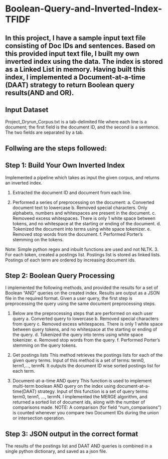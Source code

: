 # Boolean-Query-and-Inverted-Index-TFIDF
## In this project, I have a sample input text file consisting of Doc IDs and sentences. Based on this provided input text file, I built my own inverted index using the data. The index is stored as a Linked List in memory. Having built this index, I implemented a Document-at-a-time (DAAT) strategy to return Boolean query results(AND and OR).

## Input Dataset
Project_Dryrun_Corpus.txt is a tab-delimited file where each line is a document; the first field is
the document ID, and the second is a sentence. The two fields are separated by a tab.

## Follwing are the steps followed:

## Step 1: Build Your Own Inverted Index
Implemented a pipeline which takes as input the given corpus, and returns an inverted index.

1. Extracted the document ID and document from each line.

2. Performed a series of preprocessing on the document:
a. Converted document text to lowercase
b. Removed special characters. Only alphabets, numbers and whitespaces are present in the document.
c. Removeed excess whitespaces. There is only 1 white space between tokens, and no whitespace at the starting or ending of the document.
d. Tokenized the document into terms using white space tokenizer.
e. Removed stop words from the document.
f. Performed Porter’s stemming on the tokens.

Note: Simple python regex and inbuilt functions are used and not NLTK.
3. For each token, created a postings list. Postings list is stored as linked lists. Postings of each term are ordered by increasing document ids.

## Step 2: Boolean Query Processing
I implemented the following methods, and provided the results for a set of Boolean “AND” queries on the created index. Results are output as a JSON file in the required format. Given a user query, the first step is preprocessing the query using the same document preprocessing steps.

1. Below are the preprocessing steps that are performed on each user query
a. Converted query to lowercase
b. Removed special characters from query
c. Removed excess whitespaces. There is only 1 white space between query tokens, and no whitespace at the starting or ending of the query.
d. Tokenized the query into terms using white space tokenizer.
e. Removed stop words from the query.
f. Performed Porter’s stemming on the query tokens.

2. Get postings lists
This method retrieves the postings lists for each of the given query terms. Input of this method is a set of terms: term0, term1,..., termN. It outputs the
document ID wise sorted postings list for each term.

3. Document-at-a-time AND query
This function is used to implement multi-term boolean AND query on the index using document-at-a-time(DAAT) strategy. Input of this function is a set of query terms: term0, term1, …, termN. I implemented the MERGE algorithm, and returned a sorted list of document ids, along with the number of comparisons made.
NOTE: A comparison (for field “num_comparisons”) is counted whenever you compare two Document IDs during the union or intersection operation.

## Step 3: JSON output in the correct format
The results of the postings list and DAAT AND queries is combined in a
single python dictionary, and saved as a json file. 
